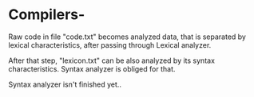 # Compilers-

Raw code in file "code.txt" becomes analyzed data, that is separated by lexical characteristics, after passing through Lexical analyzer.

After that step, "lexicon.txt" can be also analyzed by its syntax characteristics. Syntax analyzer is obliged for that. 

Syntax analyzer isn't finished yet..
